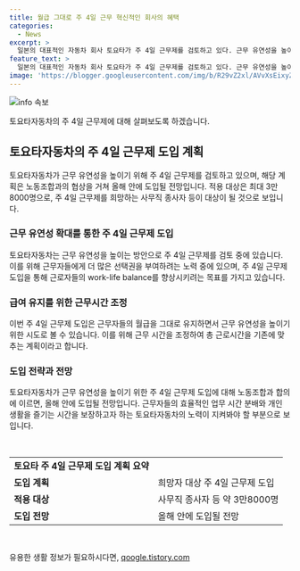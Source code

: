```yaml
---
title: 월급 그대로 주 4일 근무 혁신적인 회사의 혜택
categories:
  - News
excerpt: >
  일본의 대표적인 자동차 회사 토요타가 주 4일 근무제를 검토하고 있다. 근무 유연성을 높이는 방안을 고려 중이며, 최대 3만8000명의 사무직 종사자 등에게 적용될 예정이다. 해당 제도는 올해 안에 도입될 전망이며, 월급은 그대로 유지하되 근무 시간을 늘려 총 근로시간을 유지하는 방식으로 진행될 예정이다. (150자) 
feature_text: >
  일본의 대표적인 자동차 회사 토요타가 주 4일 근무제를 검토하고 있다. 근무 유연성을 높이는 방안을 고려 중이며, 최대 3만8000명의 사무직 종사자 등에게 적용될 예정이다. 해당 제도는 올해 안에 도입될 전망이며, 월급은 그대로 유지하되 근무 시간을 늘려 총 근로시간을 유지하는 방식으로 진행될 예정이다. (150자) 
image: 'https://blogger.googleusercontent.com/img/b/R29vZ2xl/AVvXsEixyZcFfHzMRdzZMjFBmAUKJYCLCGyLL1o632UiGVXcaFdKo_bkvkuCioo0uUKlGfBVcT3P84aROyZIXSBEx3Aw5nCQ3pTgDom1WDC4m8eifvWiAmWEEVb4x6G_l8C0QH225ldMjyaFvpxGEBGNO37VmDTDMHGhJPq73UglMfDca1-0aw/s1600/blogspot.png'
---
```


<p><img src="https://blogger.googleusercontent.com/img/b/R29vZ2xl/AVvXsEixyZcFfHzMRdzZMjFBmAUKJYCLCGyLL1o632UiGVXcaFdKo_bkvkuCioo0uUKlGfBVcT3P84aROyZIXSBEx3Aw5nCQ3pTgDom1WDC4m8eifvWiAmWEEVb4x6G_l8C0QH225ldMjyaFvpxGEBGNO37VmDTDMHGhJPq73UglMfDca1-0aw/s1600/blogspot.png" alt="info 속보" /></p>

<p>토요타자동차의 주 4일 근무제에 대해 살펴보도록 하겠습니다.</p>

<h2 data-ke-size="size26">토요타자동차의 주 4일 근무제 도입 계획</h2>

<p data-ke-size="size16">토요타자동차가 근무 유연성을 높이기 위해 주 4일 근무제를 검토하고 있으며, 해당 계획은 노동조합과의 협상을 거쳐 올해 안에 도입될 전망입니다. 적용 대상은 최대 3만8000명으로, 주 4일 근무제를 희망하는 사무직 종사자 등이 대상이 될 것으로 보입니다.</p>

<h3>근무 유연성 확대를 통한 주 4일 근무제 도입</h3>

<p data-ke-size="size16">토요타자동차는 근무 유연성을 높이는 방안으로 주 4일 근무제를 검토 중에 있습니다. 이를 위해 근무자들에게 더 많은 선택권을 부여하려는 노력 중에 있으며, 주 4일 근무제 도입을 통해 근로자들의 work-life balance를 향상시키려는 목표를 가지고 있습니다.</p>

<h3>급여 유지를 위한 근무시간 조정</h3>

<p data-ke-size="size16">이번 주 4일 근무제 도입은 근무자들의 월급을 그대로 유지하면서 근무 유연성을 높이기 위한 시도로 볼 수 있습니다. 이를 위해 근무 시간을 조정하여 총 근로시간을 기존에 맞추는 계획이라고 합니다.</p>

<h3>도입 전략과 전망</h3>

<p data-ke-size="size16">토요타자동차가 근무 유연성을 높이기 위한 주 4일 근무제 도입에 대해 노동조합과 합의에 이르면, 올해 안에 도입될 전망입니다. 근무자들의 효율적인 업무 시간 분배와 개인 생활을 즐기는 시간을 보장하고자 하는 토요타자동차의 노력이 지켜봐야 할 부분으로 보입니다.</p>

<p data-ke-size="size16">&nbsp;</p>

<table>
<tbody>
<tr>
<td style="text-align: center; height: 17px;"><b>토요타 주 4일 근무제 도입 계획 요약</b></td>
</tr>
<tr>
<td><b>도입 계획</b></td>
<td>희망자 대상 주 4일 근무제 도입</td>
</tr>
<tr>
<td><b>적용 대상</b></td>
<td>사무직 종사자 등 약 3만8000명</td>
</tr>
<tr>
<td><b>도입 전망</b></td>
<td>올해 안에 도입될 전망</td>
</tr>
</tbody>
</table>

<p data-ke-size="size16">&nbsp;</p>
유용한 생활 정보가 필요하시다면, <a href="https://qoogle.tistory.com" rel="dofollow">qoogle.tistory.com</a>



